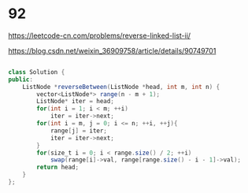 # 92

https://leetcode-cn.com/problems/reverse-linked-list-ii/

https://blog.csdn.net/weixin_36909758/article/details/90749701

```java

class Solution {
public:
    ListNode *reverseBetween(ListNode *head, int m, int n) {
        vector<ListNode*> range(n - m + 1);
        ListNode* iter = head;
        for(int i = 1; i < m; ++i)
            iter = iter->next;
        for(int i = m, j = 0; i <= n; ++i, ++j){
            range[j] = iter;
            iter = iter->next;
        }
        for(size_t i = 0; i < range.size() / 2; ++i)
            swap(range[i]->val, range[range.size() - i - 1]->val);
        return head;
    }
};

```
